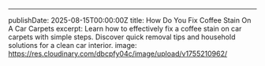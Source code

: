 ---
publishDate: 2025-08-15T00:00:00Z
title: How Do You Fix Coffee Stain On A Car Carpets
excerpt: Learn how to effectively fix a coffee stain on car carpets with simple steps. Discover quick removal tips and household solutions for a clean car interior.
image: https://res.cloudinary.com/dbcpfy04c/image/upload/v1755210962/